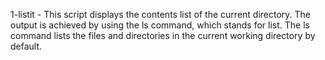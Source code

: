 1-listit - This script displays the contents list of the current directory. The output is achieved by using the ls command, which stands for list. The ls command lists the files and directories in the current working directory by default.
